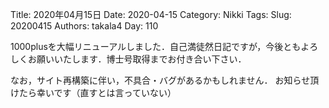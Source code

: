 ﻿Title: 2020年04月15日
Date: 2020-04-15
Category: Nikki
Tags: 
Slug: 20200415
Authors: takala4
Day: 110



1000plusを大幅リニューアルしました．自己満徒然日記ですが，今後ともよろしくお願いいたします．博士号取得までお付き合い下さい．



なお，サイト再構築に伴い，不具合・バグがあるかもしれません．
お知らせ頂けたら幸いです（直すとは言っていない）